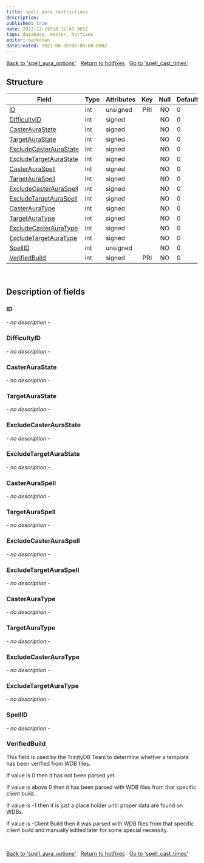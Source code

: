 ```yaml
---
title: spell_aura_restrictions
description: 
published: true
date: 2022-12-19T18:12:43.965Z
tags: database, master, hotfixes
editor: markdown
dateCreated: 2021-08-30T06:00:00.000Z
---
```


<a href="https://trinitycore.info/en/database/master/hotfixes/spell_aura_options" class="mt-5 v-btn v-btn--depressed v-btn--flat v-btn--outlined theme--light v-size--default darkblue--text text--lighten-3"><span class="v-btn__content"><i aria-hidden="true" class="v-icon notranslate v-icon--left mdi mdi-arrow-left theme--light"></i><span>Back to 'spell_aura_options'</span></span></a>&nbsp;&nbsp;&nbsp;<a href="https://trinitycore.info/en/database/master/hotfixes/home" class="mt-5 v-btn v-btn--depressed v-btn--flat v-btn--outlined theme--light v-size--default darkblue--text text--lighten-3"><span class="v-btn__content"><i aria-hidden="true" class="v-icon notranslate v-icon--left mdi mdi-home-outline theme--light"></i><span>Return to hotfixes</span></span></a>&nbsp;&nbsp;&nbsp;<a href="https://trinitycore.info/en/database/master/hotfixes/spell_cast_times" class="mt-5 v-btn v-btn--depressed v-btn--flat v-btn--outlined theme--light v-size--default darkblue--text text--lighten-3"><span class="v-btn__content"><span>Go to 'spell_cast_times'</span><i aria-hidden="true" class="v-icon notranslate v-icon--right mdi mdi-arrow-right theme--light"></i></span></a>

## Structure

| Field | Type | Attributes | Key | Null | Default | Extra | Comment |
| --- | --- | --- | :---: | :---: | --- | --- | --- |
| [ID](#id) | int | unsigned | PRI | NO | 0 |  |  |
| [DifficultyID](#difficultyid) | int | signed |  | NO | 0 |  |  |
| [CasterAuraState](#casteraurastate) | int | signed |  | NO | 0 |  |  |
| [TargetAuraState](#targetaurastate) | int | signed |  | NO | 0 |  |  |
| [ExcludeCasterAuraState](#excludecasteraurastate) | int | signed |  | NO | 0 |  |  |
| [ExcludeTargetAuraState](#excludetargetaurastate) | int | signed |  | NO | 0 |  |  |
| [CasterAuraSpell](#casterauraspell) | int | signed |  | NO | 0 |  |  |
| [TargetAuraSpell](#targetauraspell) | int | signed |  | NO | 0 |  |  |
| [ExcludeCasterAuraSpell](#excludecasterauraspell) | int | signed |  | NO | 0 |  |  |
| [ExcludeTargetAuraSpell](#excludetargetauraspell) | int | signed |  | NO | 0 |  |  |
| [CasterAuraType](#casterauratype) | int | signed |  | NO | 0 |  |  |
| [TargetAuraType](#targetauratype) | int | signed |  | NO | 0 |  |  |
| [ExcludeCasterAuraType](#excludecasterauratype) | int | signed |  | NO | 0 |  |  |
| [ExcludeTargetAuraType](#excludetargetauratype) | int | signed |  | NO | 0 |  |  |
| [SpellID](#spellid) | int | unsigned |  | NO | 0 |  |  |
| [VerifiedBuild](#verifiedbuild) | int | signed | PRI | NO | 0 |  |  |
&nbsp;
## Description of fields

### ID
*- no description -*
&nbsp;

### DifficultyID
*- no description -*
&nbsp;

### CasterAuraState
*- no description -*
&nbsp;

### TargetAuraState
*- no description -*
&nbsp;

### ExcludeCasterAuraState
*- no description -*
&nbsp;

### ExcludeTargetAuraState
*- no description -*
&nbsp;

### CasterAuraSpell
*- no description -*
&nbsp;

### TargetAuraSpell
*- no description -*
&nbsp;

### ExcludeCasterAuraSpell
*- no description -*
&nbsp;

### ExcludeTargetAuraSpell
*- no description -*
&nbsp;

### CasterAuraType
*- no description -*
&nbsp;

### TargetAuraType
*- no description -*
&nbsp;

### ExcludeCasterAuraType
*- no description -*
&nbsp;

### ExcludeTargetAuraType
*- no description -*
&nbsp;

### SpellID
*- no description -*
&nbsp;

### VerifiedBuild
This field is used by the TrinityDB Team to determine whether a template has been verified from WDB files.

If value is 0 then it has not been parsed yet.

If value is above 0 then it has been parsed with WDB files from that specific client build.

If value is -1 then it is just a place holder until proper data are found on WDBs.

If value is -Client Build then it was parsed with WDB files from that specific client build and manually edited later for some special necessity.

&nbsp;

<a href="https://trinitycore.info/en/database/master/hotfixes/spell_aura_options" class="mt-5 v-btn v-btn--depressed v-btn--flat v-btn--outlined theme--light v-size--default darkblue--text text--lighten-3"><span class="v-btn__content"><i aria-hidden="true" class="v-icon notranslate v-icon--left mdi mdi-arrow-left theme--light"></i><span>Back to 'spell_aura_options'</span></span></a>&nbsp;&nbsp;&nbsp;<a href="https://trinitycore.info/en/database/master/hotfixes/home" class="mt-5 v-btn v-btn--depressed v-btn--flat v-btn--outlined theme--light v-size--default darkblue--text text--lighten-3"><span class="v-btn__content"><i aria-hidden="true" class="v-icon notranslate v-icon--left mdi mdi-home-outline theme--light"></i><span>Return to hotfixes</span></span></a>&nbsp;&nbsp;&nbsp;<a href="https://trinitycore.info/en/database/master/hotfixes/spell_cast_times" class="mt-5 v-btn v-btn--depressed v-btn--flat v-btn--outlined theme--light v-size--default darkblue--text text--lighten-3"><span class="v-btn__content"><span>Go to 'spell_cast_times'</span><i aria-hidden="true" class="v-icon notranslate v-icon--right mdi mdi-arrow-right theme--light"></i></span></a>

